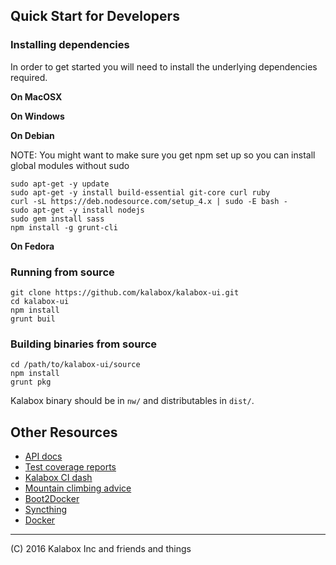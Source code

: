 ## Quick Start for Developers

### Installing dependencies

In order to get started you will need to install the underlying dependencies required.

**On MacOSX**

**On Windows**

**On Debian**

NOTE: You might want to make sure you get npm set up so you can install
global modules without sudo

```
sudo apt-get -y update
sudo apt-get -y install build-essential git-core curl ruby
curl -sL https://deb.nodesource.com/setup_4.x | sudo -E bash -
sudo apt-get -y install nodejs
sudo gem install sass
npm install -g grunt-cli
```

**On Fedora**


### Running from source


```
git clone https://github.com/kalabox/kalabox-ui.git
cd kalabox-ui
npm install
grunt buil
```

### Building binaries from source

```
cd /path/to/kalabox-ui/source
npm install
grunt pkg
```

Kalabox binary should be in `nw/` and distributables in `dist/`.

## Other Resources

* [API docs](http://api.kalabox.me/)
* [Test coverage reports](http://coverage.kalabox.me/)
* [Kalabox CI dash](http://ci.kalabox.me/)
* [Mountain climbing advice](https://www.youtube.com/watch?v=tkBVDh7my9Q)
* [Boot2Docker](https://github.com/boot2docker/boot2docker)
* [Syncthing](https://github.com/syncthing/syncthing)
* [Docker](https://github.com/docker/docker)

-------------------------------------------------------------------------------------
(C) 2016 Kalabox Inc and friends and things

